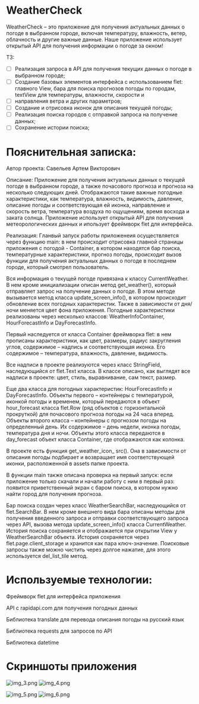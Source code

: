 # WeatherCheck
WeatherCheck – это приложение для получения актуальных данных о погоде в выбранном городе, включая температуру, влажность, ветер, облачность и другие важные данные. Наше приложение использует открытый API для получения информации о погоде за окном!

ТЗ: 
 - [ ] Реализация запроса в API для получения текущих данных о погоде в выбранном городе;
 - [ ] Создание базовых элементов интерфейса с использованием flet: главного View, бара для поиска прогнозов погоды по городам, textView для температуры, влажности, скорости и  
 - [ ] направления ветра и других параметров;
 - [ ] Создание и отрисовка иконок для описания текущей погоды;
 - [ ] Реализация поиска городов с отправкой запроса на получение данных;
 - [ ] Сохранение истории поиска;

# Пояснительная записка:

Автор проекта: Савельев Артем Викторович

Описание: Приложение для получения актуальных данных о текущей погоде в выбранном городе, а также почасового прогноза и прогноза на несколько следующих дней. Отображаются такие важные погодные характеристики, как температура, влажность, видимость, давление, описание погоды и соответствующая ей иконка, направление и скорость ветра, температура воздуха по ощущениям, время восхода и заката солнца. Приложение использует открытый API для получения метеорологических данных и ипользует фреймворк flet для интерфейса. 

Реализация: Гланвый запуск работы приложенеия осуществляется через функцию main: в нем происходит отрисовка главной страницы приложения с погодой - Container, в котором находятся бар поиска, температурные характеристики, прогноз погоды, происходит вызов функции для получения актуальных данных о погоде в последнем городе, который смотрел пользователь. 

Вся информация о текущей погоде привязана к классу CurrentWeather. В нем кроме инициализации описан метод get_weather(), который отправляет запрос на получение данных о погоде. В этом методе вызывается метод класса update_screen_info(), в котором происходит обновление всех погодных характеристик. Также в зависимости от дня/ночи меняется цвет фона приложения. Погодные характеристики реализованы через несколько классов: WeatherInfoContainer, HourForecastInfo и DayForecastInfo. 

Первый наследуется от класса Container фреймворка flet: в нем прописаны характеристики, как цвет, размеры, радиус закругления углов, содержимое – надпись и соответствующая иконка. Его содержимое – температура, влажность, давление, видимость.

Все надписи в проекте реализуются через класс StringField, наследующийся от flet.Text класса. В классе описано, как выглядят все надписи в проекте: цвет, стиль, выравнивание, сам текст, размер. 

Еще два класса для погодных характеристик: HourForecastInfo и DayForecastInfo. Объекты первого – контейнеры с температурой, иконкой погоды и временем, который передаются в объект hour_forecast класса flet.Row (ряд объектов с горизонтальной прокруткой) для почасового прогноза погоды на 24 часа вперед. Объекты второго класса – контейнеры с прогнозом погоды на определенный день. Их содержимое – день недели, иконка погоды, температура дня и ночи. Объекты этого класса передаются в day_forecast объект класса Container, где отображаются как колонка.

В проекте есть функция get_weather_icon_ src(). Она в зависимости от описания погоды подбирает и возвращает имя соответствующей иконки, расположенной в assets папке проекта. 

В функции main также описана проверка на первый запуск: если приложение только скачали и начали работу с ним в первый раз: появится приветственный экран с баром поиска, в котором нужно найти город для получения прогноза.

Бар поиска создан через класс WeatherSearchBar, наследующийся от flet.SearchBar. В нем кроме внешнего вида бара описаны методы для получения введенного запроса и отправки соответствующего запроса через API, вызова метода update_screen_info() класса CurrentWeather. История поиска сохраняется и отображается при открытии View у WeatherSearchBar объекта. История сохраняется через flet.page.client_storage и хранится как пара ключ-значение. Поисковые запросы также можно чистить через долгое нажатие, для этого используется del_list_tile метод.

# Используемые технологии:

Фреймворк flet для интерфейса приложения

API с rapidapi.com для получения погодных данных

Библиотека translate для перевода описания погоды на русский язык

Библиотека requests для запросов по API

Библиотека datetime

# Скриншоты приложения

![img_3.png](img_3.png)
![img_4.png](img_4.png)

![img_5.png](img_5.png)
![img_6.png](img_6.png)
